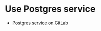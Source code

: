 # Use Postgres service


* [Postgres service on GitLab](https://docs.gitlab.com/ee/ci/services/postgres.html)
